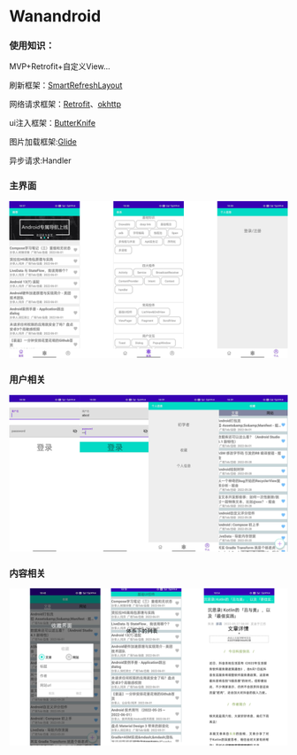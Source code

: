 # Wanandroid
### 使用知识：

MVP+Retrofit+自定义View...

刷新框架：[SmartRefreshLayout](https://github.com/scwang90/SmartRefreshLayout)

网络请求框架：[Retrofit](https://github.com/square/retrofit)、[okhttp](https://github.com/square/okhttp)

ui注入框架：[ButterKnife](https://github.com/JakeWharton/butterknife)

图片加载框架:[Glide](https://github.com/bumptech/glide)

异步请求:Handler



### 主界面

![main](imgs/main.png)



### 用户相关

![user](imgs/user.png)



### 内容相关

![content](imgs/content.png)
